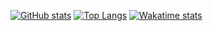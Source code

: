 [![GitHub stats](https://github-readme-stats.vercel.app/api?username=bubuntux&count_private=true&show_icons=true&theme=tokyonight)](https://github.com/bubuntux/) 
[![Top Langs](https://github-readme-stats.vercel.app/api/top-langs/?username=bubuntux&layout=compact&show_icons=true&theme=tokyonight)](https://github.com/bubuntux/)
[![Wakatime stats](https://github-readme-stats.vercel.app/api/wakatime?username=@bubuntux&show_icons=true&theme=tokyonight)](https://wakatime.com/@bubuntux)


<!--
Here are some ideas to get you started:

- 🔭 I’m currently working on ...
- 🌱 I’m currently learning ...
- 👯 I’m looking to collaborate on ...
- 🤔 I’m looking for help with ...
- 💬 Ask me about ...
- 📫 How to reach me: ...
- 😄 Pronouns: ...
- ⚡ Fun fact: ...
-->
